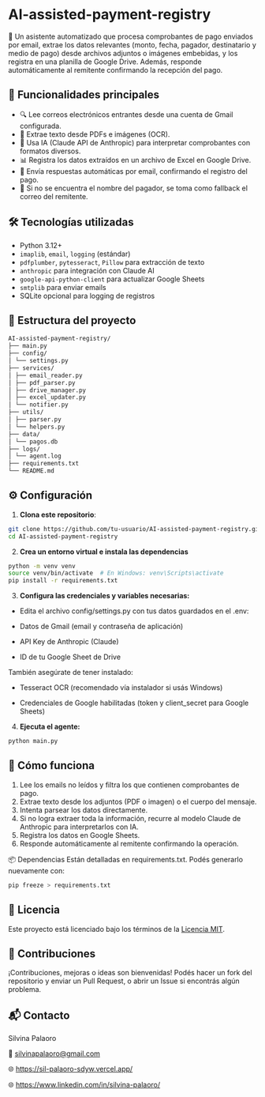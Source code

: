 # AI-assisted-payment-registry

🎯 Un asistente automatizado que procesa comprobantes de pago enviados por email, extrae los datos relevantes (monto, fecha, pagador, destinatario y medio de pago) desde archivos adjuntos o imágenes embebidas, y los registra en una planilla de Google Drive. Además, responde automáticamente al remitente confirmando la recepción del pago.

## 📌 Funcionalidades principales

- 🔍 Lee correos electrónicos entrantes desde una cuenta de Gmail configurada.
- 📎 Extrae texto desde PDFs e imágenes (OCR).
- 🤖 Usa IA (Claude API de Anthropic) para interpretar comprobantes con formatos diversos.
- 📊 Registra los datos extraídos en un archivo de Excel en Google Drive.
- 📧 Envía respuestas automáticas por email, confirmando el registro del pago.
- 🧠 Si no se encuentra el nombre del pagador, se toma como fallback el correo del remitente.

## 🛠️ Tecnologías utilizadas

- Python 3.12+
- `imaplib`, `email`, `logging` (estándar)
- `pdfplumber`, `pytesseract`, `Pillow` para extracción de texto
- `anthropic` para integración con Claude AI
- `google-api-python-client` para actualizar Google Sheets
- `smtplib` para enviar emails
- SQLite opcional para logging de registros

## 🧱 Estructura del proyecto

```bash
AI-assisted-payment-registry/
├── main.py
├── config/
│ └── settings.py
├── services/
│ ├── email_reader.py
│ ├── pdf_parser.py
│ ├── drive_manager.py
│ ├── excel_updater.py
│ └── notifier.py
├── utils/
│ ├── parser.py
│ └── helpers.py
├── data/
│ └── pagos.db
├── logs/
│ └── agent.log
├── requirements.txt
└── README.md
```

## ⚙️ Configuración

1. **Clona este repositorio**:

```bash
git clone https://github.com/tu-usuario/AI-assisted-payment-registry.git
cd AI-assisted-payment-registry
```

2. **Crea un entorno virtual e instala las dependencias**

```bash
python -m venv venv
source venv/bin/activate  # En Windows: venv\Scripts\activate
pip install -r requirements.txt
```


3. **Configura las credenciales y variables necesarias:**


- Edita el archivo config/settings.py con tus datos guardados en el .env:

- Datos de Gmail (email y contraseña de aplicación)

- API Key de Anthropic (Claude)

- ID de tu Google Sheet de Drive


También asegúrate de tener instalado:


- Tesseract OCR (recomendado vía instalador si usás Windows)

- Credenciales de Google habilitadas (token y client_secret para Google Sheets)


4. **Ejecuta el agente:**


```bash
python main.py
```


## 🧠 **Cómo funciona**

1. Lee los emails no leídos y filtra los que contienen comprobantes de pago.
2. Extrae texto desde los adjuntos (PDF o imagen) o el cuerpo del mensaje.
3. Intenta parsear los datos directamente.
4. Si no logra extraer toda la información, recurre al modelo Claude de Anthropic para interpretarlos con IA.
5. Registra los datos en Google Sheets.
6. Responde automáticamente al remitente confirmando la operación.


📦 Dependencias
Están detalladas en requirements.txt. Podés generarlo nuevamente con:

```bash
pip freeze > requirements.txt

```


## 📝 Licencia

Este proyecto está licenciado bajo los términos de la [Licencia MIT](LICENSE).


## 🤝 Contribuciones
¡Contribuciones, mejoras o ideas son bienvenidas! Podés hacer un fork del repositorio y enviar un Pull Request, o abrir un Issue si encontrás algún problema.

## 📬 Contacto

Silvina Palaoro

📧 silvinapalaoro@gmail.com

🌐 https://sil-palaoro-sdyw.vercel.app/

🌐 https://www.linkedin.com/in/silvina-palaoro/
